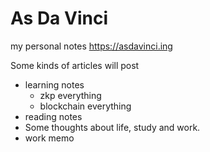 # As Da Vinci

my personal notes
 https://asdavinci.ing

Some kinds of articles will post
- learning notes
    - zkp everything
    - blockchain everything
- reading notes
- Some thoughts about life, study and work.
- work memo
